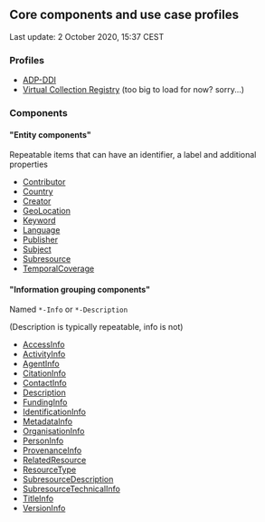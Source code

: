 ## Core components and use case profiles
Last update: 2 October 2020, 15:37 CEST

### Profiles
-   [ADP-DDI](https://menzowindhouwer.github.io/lab/cr2html/index.html#clarin.eu:cr1:p_1595321762428)
-   [Virtual Collection Registry](https://menzowindhouwer.github.io/lab/cr2html/index.html#clarin.eu:cr1:p_1595321762407/xsd) (too big to load for now? sorry...)

### Components

#### "Entity components"

Repeatable items that can have an identifier, a label and additional properties

-   [Contributor](https://menzowindhouwer.github.io/lab/cr2html/index.html#clarin.eu:cr1:c_1595321762453)
-   [Country](https://menzowindhouwer.github.io/lab/cr2html/index.html#clarin.eu:cr1:c_1595321762419)
-   [Creator](https://menzowindhouwer.github.io/lab/cr2html/index.html#clarin.eu:cr1:c_1595321762404)
-   [GeoLocation](https://menzowindhouwer.github.io/lab/cr2html/index.html#clarin.eu:cr1:c_1595321762418)
-   [Keyword](https://menzowindhouwer.github.io/lab/cr2html/index.html#clarin.eu:cr1:c_1595321762456)
-   [Language](https://menzowindhouwer.github.io/lab/cr2html/index.html#clarin.eu:cr1:c_1595321762414)
-   [Publisher](https://menzowindhouwer.github.io/lab/cr2html/index.html#clarin.eu:cr1:c_1595321762427)
-   [Subject](https://menzowindhouwer.github.io/lab/cr2html/index.html#clarin.eu:cr1:c_1595321762455)
-   [Subresource](https://menzowindhouwer.github.io/lab/cr2html/index.html#clarin.eu:cr1:c_1595321762415)
-   [TemporalCoverage](https://menzowindhouwer.github.io/lab/cr2html/index.html#clarin.eu:cr1:c_1595321762417)

#### "Information grouping components"

Named `*-Info` or `*-Description`

(Description is typically repeatable, info is not)

-   [AccessInfo](https://menzowindhouwer.github.io/lab/cr2html/index.html#clarin.eu:cr1:c_1595321762454)
-   [ActivityInfo](https://menzowindhouwer.github.io/lab/cr2html/index.html#clarin.eu:cr1:c_1595321762422)
-   [AgentInfo](https://menzowindhouwer.github.io/lab/cr2html/index.html#clarin.eu:cr1:c_1595321762451)
-   [CitationInfo](https://menzowindhouwer.github.io/lab/cr2html/index.html#clarin.eu:cr1:c_1595321762416) 
-   [ContactInfo](https://menzowindhouwer.github.io/lab/cr2html/index.html#clarin.eu:cr1:c_1595321762406)
-   [Description](https://menzowindhouwer.github.io/lab/cr2html/index.html#clarin.eu:cr1:c_1595321762411)
-   [FundingInfo](https://menzowindhouwer.github.io/lab/cr2html/index.html#clarin.eu:cr1:c_1595321762429)
-   [IdentificationInfo](https://menzowindhouwer.github.io/lab/cr2html/index.html#clarin.eu:cr1:c_1595321762421)
-   [MetadataInfo](https://menzowindhouwer.github.io/lab/cr2html/index.html#clarin.eu:cr1:c_1595321762458)
-   [OrganisationInfo](https://menzowindhouwer.github.io/lab/cr2html/index.html#clarin.eu:cr1:c_1595321762452)
-   [PersonInfo](https://menzowindhouwer.github.io/lab/cr2html/index.html#clarin.eu:cr1:c_1595321762426)
-   [ProvenanceInfo](https://menzowindhouwer.github.io/lab/cr2html/index.html#clarin.eu:cr1:c_1595321762423)
-   [RelatedResource](https://menzowindhouwer.github.io/lab/cr2html/index.html#clarin.eu:cr1:c_1595321762430)
-   [ResourceType](https://menzowindhouwer.github.io/lab/cr2html/index.html#clarin.eu:cr1:c_1595321762403)
-   [SubresourceDescription](https://menzowindhouwer.github.io/lab/cr2html/index.html#clarin.eu:cr1:c_1595321762413)
-   [SubresourceTechnicalInfo](https://menzowindhouwer.github.io/lab/cr2html/index.html#clarin.eu:cr1:c_1595321762405)
-   [TitleInfo](https://menzowindhouwer.github.io/lab/cr2html/index.html#clarin.eu:cr1:c_1595321762412)
-   [VersionInfo](https://menzowindhouwer.github.io/lab/cr2html/index.html#clarin.eu:cr1:c_1595321762424)
